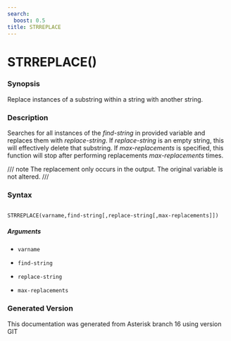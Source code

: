 ```yaml
---
search:
  boost: 0.5
title: STRREPLACE
---
```


# STRREPLACE()

### Synopsis

Replace instances of a substring within a string with another string.

### Description

Searches for all instances of the _find-string_ in provided variable and replaces them with _replace-string_. If _replace-string_ is an empty string, this will effectively delete that substring. If _max-replacements_ is specified, this function will stop after performing replacements _max-replacements_ times.<br>


/// note
The replacement only occurs in the output. The original variable is not altered.
///


### Syntax


```

STRREPLACE(varname,find-string[,replace-string[,max-replacements]])
```
##### Arguments


* `varname`

* `find-string`

* `replace-string`

* `max-replacements`


### Generated Version

This documentation was generated from Asterisk branch 16 using version GIT 